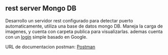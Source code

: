 ## rest server Mongo DB


Desarrollo un servidor rest configurado para detectar puerto automaticamente, utiliza una base de datos mongo DB. Maneja la carga de imagenes, y cuenta con carpeta publica para visualizarlas. ademas cuenta con un [login](https://laplace-web-services.herokuapp.com/) simple basado en Google.

URL de documentacion postman:
[Postman](https://documenter.getpostman.com/preview/4346253-0bf6953d-b498-46d4-a1a6-d92d9439b81d?environment=4346253-68bffced-81a6-49a0-82ef-3db5bb76ba0b&versionTag=latest&apiName=CURRENT&version=latest&documentationLayout=classic-double-column&top-bar=ffffff&right-sidebar=303030&highlight=ef5b25)
